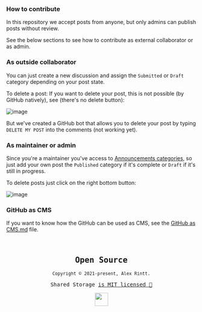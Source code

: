 ### How to contribute

In this repository we accept posts from anyone, but only admins can publish posts without review.

See the below sections to see how to contribute as external collaborator or as admin.

### As outside collaborator

You can just create a new discussion and assign the `Submitted` or `Draft` category depending on your post state.

To delete a post: If you want to delete your post, this is not possible (by GitHub natively), see (there's no delete button):

![image](https://user-images.githubusercontent.com/51419598/197005659-0113d5b1-3bd2-4a71-9cd9-4d9f4379a7fe.png)

But we've created a GitHub bot that allows you to delete your post by typing `DELETE MY POST` into the comments (not working yet).

### As maintainer or admin

Since you're a maintainer you've access to [Announcements categories](https://github.blog/changelog/2021-05-18-github-discussions-labels-and-announcements-category-format/), so just add your own post the `Published` category if it's complete or `Draft` if it's still in progress.

To delete posts just click on the right bottom button:

![image](https://user-images.githubusercontent.com/51419598/197010505-83b87586-6f31-4076-a330-f4d99f3d1f5f.png)

### GitHub as CMS

If you want to know how the GitHub can be used as CMS, see the [GitHub as CMS.md](/GitHub%20as%20CMS.md) file.

<br />

<samp>

<h2 align="center">
  Open Source
</h2>
<p align="center">
  <sub>Copyright © 2021-present, Alex Rintt.</sub>
</p>
<p align="center">Shared Storage <a href="https://github.com/alexrintt/shared-storage/blob/master/LICENSE.md">is MIT licensed 💖</a></p>
<p align="center">
  <img src="https://user-images.githubusercontent.com/51419598/161439601-fc228a0d-d09d-4dbb-b5a3-ebc5dbcf9f46.png" width="35" />
</p>
  
</samp>
